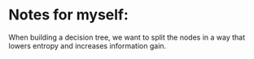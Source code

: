 # Notes for myself:

When building a decision tree, we want to split the nodes in a way that lowers entropy and increases information gain.
